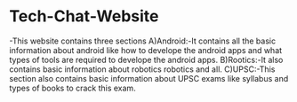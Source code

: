 # Tech-Chat-Website
-This website contains three sections
A)Android:-It contains all the basic information about android like how to develope the 
          android apps and what types of tools are required to develope the android apps.
B)Rootics:-It also contains basic information about robotics robotics and all.
C)UPSC:-This section also contains basic information about UPSC exams like syllabus 
        and types of books to crack this exam.
